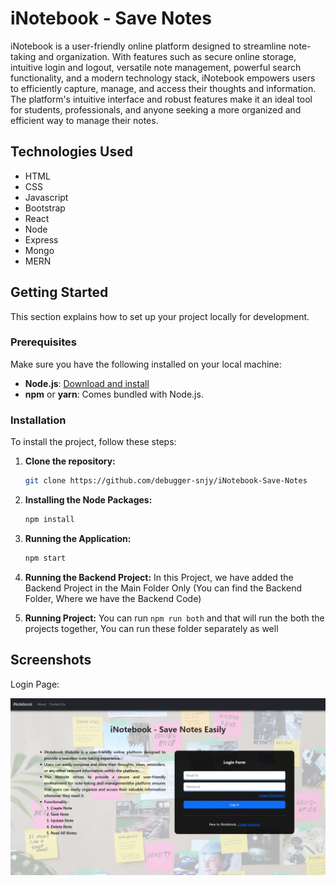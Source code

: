 # iNotebook - Save Notes

iNotebook is a user-friendly online platform designed to streamline note-taking and organization. With features such as secure online storage, intuitive login and logout, versatile note management, powerful search functionality, and a modern technology stack, iNotebook empowers users to efficiently capture, manage, and access their thoughts and information. The platform's intuitive interface and robust features make it an ideal tool for students, professionals, and anyone seeking a more organized and efficient way to manage their notes.

## Technologies Used

- HTML
- CSS
- Javascript
- Bootstrap
- React
- Node
- Express
- Mongo
- MERN

## Getting Started

This section explains how to set up your project locally for development.

### Prerequisites

Make sure you have the following installed on your local machine:

- **Node.js**: [Download and install](https://nodejs.org/)
- **npm** or **yarn**: Comes bundled with Node.js.

### Installation

To install the project, follow these steps:

1. **Clone the repository:**

   ```bash
   git clone https://github.com/debugger-snjy/iNotebook-Save-Notes
   ```

2. **Installing the Node Packages:**

   ```bash
   npm install
   ```

3. **Running the Application:**

   ```bash
   npm start
   ```

4. **Running the Backend Project:**
   In this Project, we have added the Backend Project in the Main Folder Only (You can find the Backend Folder, Where we have the Backend Code)

5. **Running Project:**
   You can run `npm run both` and that will run the both the projects together, You can run these folder separately as well

## Screenshots

Login Page:

![Login Page](screenshots/iNotebook.png)
